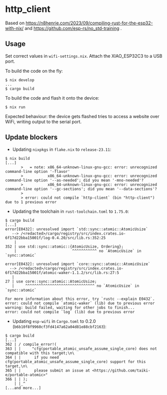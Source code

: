 # http_client

Based on https://n8henrie.com/2023/09/compiling-rust-for-the-esp32-with-nix/ and https://github.com/esp-rs/no_std-training .

## Usage

Set correct values in `wifi-settings.nix`.
Attach the XIAO_ESP32C3 to a USB port.

To build the code on the fly:

```console
$ nix develop
...
$ cargo build
```

To build the code and flash it onto the device:

```console
$ nix run
```

Expected behaviour: the device gets flashed tries to access a website over WiFi, writing output to the serial port.

## Update blockers


* Updating `nixpkgs` in `flake.nix` to `release-23.11`:

```console
$ nix build
[...]
       >   = note: x86_64-unknown-linux-gnu-gcc: error: unrecognized command-line option '-flavor'
       >           x86_64-unknown-linux-gnu-gcc: error: unrecognized command-line option '--as-needed'; did you mean '-mno-needed'?
       >           x86_64-unknown-linux-gnu-gcc: error: unrecognized command-line option '--gc-sections'; did you mean '--data-sections'?
       >
       > error: could not compile `http-client` (bin "http-client") due to 1 previous error
```

* Updating the toolchain in `rust-toolchain.toml` to `1.75.0`:

```console
$ cargo build
[...]
error[E0432]: unresolved import `std::sync::atomic::AtomicUsize`
   --> /<redacted>/cargo/registry/src/index.crates.io-6f17d22bba15001f/log-0.4.20/src/lib.rs:352:25
    |
352 | use std::sync::atomic::{AtomicUsize, Ordering};
    |                         ^^^^^^^^^^^ no `AtomicUsize` in `sync::atomic`

error[E0432]: unresolved import `core::sync::atomic::AtomicUsize`
  --> /<redacted>/cargo/registry/src/index.crates.io-6f17d22bba15001f/atomic-waker-1.1.2/src/lib.rs:27:5
   |
27 | use core::sync::atomic::AtomicUsize;
   |     ^^^^^^^^^^^^^^^^^^^^^^^^^^^^^^^ no `AtomicUsize` in `sync::atomic`

For more information about this error, try `rustc --explain E0432`.
error: could not compile `atomic-waker` (lib) due to previous error
warning: build failed, waiting for other jobs to finish...
error: could not compile `log` (lib) due to previous error
```

* Updating `esp-wifi` in `Cargo.toml` to 0.2.0 (`b6b10f8f9960cf3fd4147a62a04d81e88cbf2163`):

```console
$ cargo build
[...]
362 | / compile_error!(
363 | |     "cfg(portable_atomic_unsafe_assume_single_core) does not compatible with this target;\n\
364 | |      if you need cfg(portable_atomic_unsafe_assume_single_core) support for this target,\n\
365 | |      please submit an issue at <https://github.com/taiki-e/portable-atomic>"
366 | | );
    | |_^
[...and more...]
```

